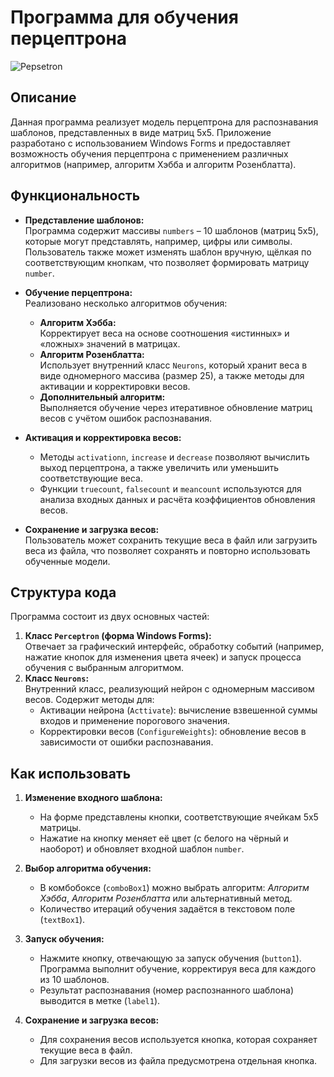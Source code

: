 # Программа для обучения перцептрона

![Pepsetron]()

## Описание
Данная программа реализует модель перцептрона для распознавания шаблонов, представленных в виде матриц 5x5. Приложение разработано с использованием Windows Forms и предоставляет возможность обучения перцептрона с применением различных алгоритмов (например, алгоритм Хэбба и алгоритм Розенблатта).

## Функциональность
- **Представление шаблонов:**  
  Программа содержит массивы `numbers` – 10 шаблонов (матриц 5x5), которые могут представлять, например, цифры или символы. Пользователь также может изменять шаблон вручную, щёлкая по соответствующим кнопкам, что позволяет формировать матрицу `number`.

- **Обучение перцептрона:**  
  Реализовано несколько алгоритмов обучения:
  - **Алгоритм Хэбба:**  
    Корректирует веса на основе соотношения «истинных» и «ложных» значений в матрицах.
  - **Алгоритм Розенблатта:**  
    Использует внутренний класс `Neurons`, который хранит веса в виде одномерного массива (размер 25), а также методы для активации и корректировки весов.
  - **Дополнительный алгоритм:**  
    Выполняется обучение через итеративное обновление матриц весов с учётом ошибок распознавания.

- **Активация и корректировка весов:**  
  - Методы `activationn`, `increase` и `decrease` позволяют вычислить выход перцептрона, а также увеличить или уменьшить соответствующие веса.
  - Функции `truecount`, `falsecount` и `meancount` используются для анализа входных данных и расчёта коэффициентов обновления весов.

- **Сохранение и загрузка весов:**  
  Пользователь может сохранить текущие веса в файл или загрузить веса из файла, что позволяет сохранять и повторно использовать обученные модели.

## Структура кода
Программа состоит из двух основных частей:
1. **Класс `Perceptron` (форма Windows Forms):**  
   Отвечает за графический интерфейс, обработку событий (например, нажатие кнопок для изменения цвета ячеек) и запуск процесса обучения с выбранным алгоритмом.
2. **Класс `Neurons`:**  
   Внутренний класс, реализующий нейрон с одномерным массивом весов. Содержит методы для:
   - Активации нейрона (`Acttivate`): вычисление взвешенной суммы входов и применение порогового значения.
   - Корректировки весов (`ConfigureWeights`): обновление весов в зависимости от ошибки распознавания.

## Как использовать

1. **Изменение входного шаблона:**  
   - На форме представлены кнопки, соответствующие ячейкам 5x5 матрицы.
   - Нажатие на кнопку меняет её цвет (с белого на чёрный и наоборот) и обновляет входной шаблон `number`.

2. **Выбор алгоритма обучения:**  
   - В комбобоксе (`comboBox1`) можно выбрать алгоритм: *Алгоритм Хэбба*, *Алгоритм Розенблатта* или альтернативный метод.
   - Количество итераций обучения задаётся в текстовом поле (`textBox1`).

3. **Запуск обучения:**  
   - Нажмите кнопку, отвечающую за запуск обучения (`button1`). Программа выполнит обучение, корректируя веса для каждого из 10 шаблонов.
   - Результат распознавания (номер распознанного шаблона) выводится в метке (`label1`).

4. **Сохранение и загрузка весов:**  
   - Для сохранения весов используется кнопка, которая сохраняет текущие веса в файл.
   - Для загрузки весов из файла предусмотрена отдельная кнопка.
